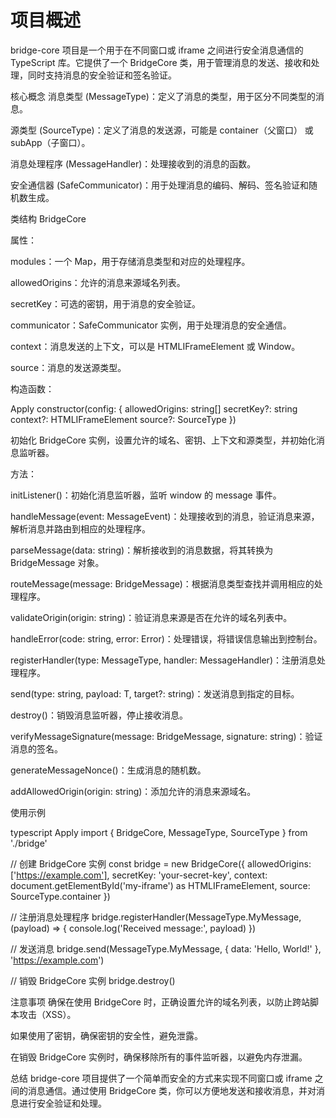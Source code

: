 # 项目概述
bridge-core 项目是一个用于在不同窗口或 iframe 之间进行安全消息通信的 TypeScript 库。它提供了一个 BridgeCore 类，用于管理消息的发送、接收和处理，同时支持消息的安全验证和签名验证。

核心概念
消息类型 (MessageType)：定义了消息的类型，用于区分不同类型的消息。

源类型 (SourceType)：定义了消息的发送源，可能是 container（父窗口）
或 subApp（子窗口）。

消息处理程序 (MessageHandler)：处理接收到的消息的函数。

安全通信器 (SafeCommunicator)：用于处理消息的编码、解码、签名验证和随机数生成。

类结构
BridgeCore

属性：

modules：一个 Map，用于存储消息类型和对应的处理程序。

allowedOrigins：允许的消息来源域名列表。

secretKey：可选的密钥，用于消息的安全验证。

communicator：SafeCommunicator 实例，用于处理消息的安全通信。

context：消息发送的上下文，可以是 HTMLIFrameElement 或 Window。

source：消息的发送源类型。

构造函数：

Apply
constructor(config: {
  allowedOrigins: string[]
  secretKey?: string
  context?: HTMLIFrameElement
  source?: SourceType
})

初始化 BridgeCore 实例，设置允许的域名、密钥、上下文和源类型，并初始化消息监听器。

方法：

initListener()：初始化消息监听器，监听 window 的 message 事件。

handleMessage(event: MessageEvent)：处理接收到的消息，验证消息来源，解析消息并路由到相应的处理程序。

parseMessage(data: string)：解析接收到的消息数据，将其转换为 BridgeMessage 对象。

routeMessage(message: BridgeMessage)：根据消息类型查找并调用相应的处理程序。

validateOrigin(origin: string)：验证消息来源是否在允许的域名列表中。

handleError(code: string, error: Error)：处理错误，将错误信息输出到控制台。

registerHandler<T>(type: MessageType, handler: MessageHandler<T>)：注册消息处理程序。

send<T>(type: string, payload: T, target?: string)：发送消息到指定的目标。

destroy()：销毁消息监听器，停止接收消息。

verifyMessageSignature(message: BridgeMessage, signature: string)：验证消息的签名。

generateMessageNonce()：生成消息的随机数。

addAllowedOrigin(origin: string)：添加允许的消息来源域名。

使用示例

typescript
Apply
import { BridgeCore, MessageType, SourceType } from './bridge'

// 创建 BridgeCore 实例
const bridge = new BridgeCore({
  allowedOrigins: ['https://example.com'],
  secretKey: 'your-secret-key',
  context: document.getElementById('my-iframe') as HTMLIFrameElement,
  source: SourceType.container
})

// 注册消息处理程序
bridge.registerHandler(MessageType.MyMessage, (payload) => {
  console.log('Received message:', payload)
})

// 发送消息
bridge.send(MessageType.MyMessage, { data: 'Hello, World!' }, 'https://example.com')

// 销毁 BridgeCore 实例
bridge.destroy()

注意事项
确保在使用 BridgeCore 时，正确设置允许的域名列表，以防止跨站脚本攻击（XSS）。

如果使用了密钥，确保密钥的安全性，避免泄露。

在销毁 BridgeCore 实例时，确保移除所有的事件监听器，以避免内存泄漏。

总结
bridge-core 项目提供了一个简单而安全的方式来实现不同窗口或 iframe 之间的消息通信。通过使用 BridgeCore 类，你可以方便地发送和接收消息，并对消息进行安全验证和处理。